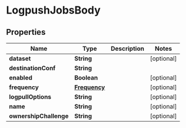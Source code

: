 # LogpushJobsBody

## Properties
Name | Type | Description | Notes
------------ | ------------- | ------------- | -------------
**dataset** | **String** |  |  [optional]
**destinationConf** | **String** |  | 
**enabled** | **Boolean** |  |  [optional]
**frequency** | [**Frequency**](Frequency.md) |  |  [optional]
**logpullOptions** | **String** |  |  [optional]
**name** | **String** |  |  [optional]
**ownershipChallenge** | **String** |  |  [optional]
